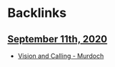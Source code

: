 
# Backlinks
## [September 11th, 2020](<September 11th, 2020.md>)
- [Vision and Calling - Murdoch](<Vision and Calling - Murdoch.md>)

